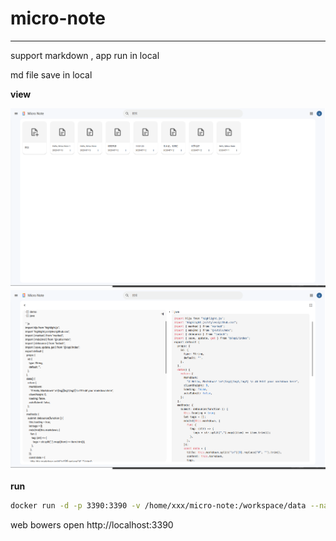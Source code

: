 # micro-note

---

support markdown , app run in local

md file save in local

**view**

![](./doc/micro-note-home.png)
![](./doc/micro-note-editor.png)

**run**

```bash
docker run -d -p 3390:3390 -v /home/xxx/micro-note:/workspace/data --name micro-note yangrd/micro-note
```

web bowers open http://localhost:3390
